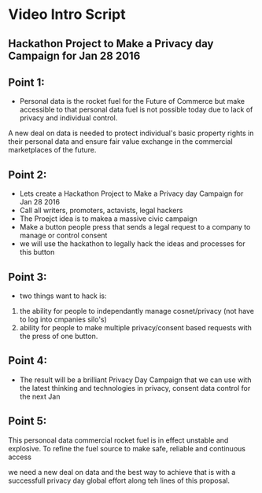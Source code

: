 
# Video Intro Script

## Hackathon Project to Make a Privacy day Campaign for Jan 28 2016

## Point 1: 

- Personal data  is the rocket fuel for the Future of Commerce but make accessible to that personal data fuel is not possible today due to lack of privacy and individual control.

A new deal on data is needed to protect individual's basic property rights in their personal data and ensure fair value exchange in the commercial marketplaces of the future. 

## Point 2: 

- Lets create a  Hackathon Project to Make a Privacy day Campaign for Jan 28 2016
- Call all writers, promoters, actavists, legal hackers
- The Proejct idea is to makea a massive civic campaign 
- Make a button people press that sends a legal request to a company to manage or control consent
- we will use the hackathon to legally hack the ideas and processes for this button

## Point 3: 

- two things want to hack is:
1. the ability for people to independantly manage cosnet/privacy (not have to log into cmpanies silo's)
2. ability for people to make multiple privacy/consent based requests with the press of one button. 

## Point 4: 
- The result will be a brilliant Privacy Day Campaign that we can use with the latest thinking and technologies in privacy, consent data control 
for the next Jan

## Point 5: 

This personoal data commercial rocket fuel is in effect unstable and explosive.  To refine the fuel source to make  safe, reliable and continuous access

we need a new deal on data and the best way to achieve that is with a successfull privacy day global effort along teh lines of this proposal. 


